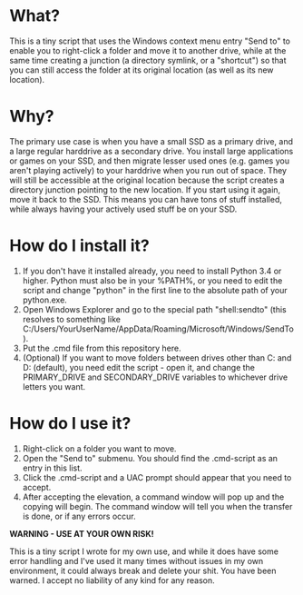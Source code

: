 # What?
This is a tiny script that uses the Windows context menu entry "Send to" to enable you to right-click a folder and move it to another drive, while at the same time creating a junction (a directory symlink, or a "shortcut") so that you can still access the folder at its original location (as well as its new location).

# Why?
The primary use case is when you have a small SSD as a primary drive, and a large regular harddrive as a secondary drive. You install large applications or games on your SSD, and then migrate lesser used ones (e.g. games you aren't playing actively) to your harddrive when you run out of space. They will still be accessible at the original location because the script creates a directory junction pointing to the new location. If you start using it again, move it back to the SSD. This means you can have tons of stuff installed, while always having your actively used stuff be on your SSD.

# How do I install it?
1. If you don't have it installed already, you need to install Python 3.4 or higher. Python must also be in your %PATH%, or you need to edit the script and change "python" in the first line to the absolute path of your python.exe.
1. Open Windows Explorer and go to the special path "shell:sendto" (this resolves to something like C:/Users/YourUserName/AppData/Roaming/Microsoft/Windows/SendTo).
1. Put the .cmd file from this repository here.
1. (Optional) If you want to move folders between drives other than C: and D: (default), you need edit the script - open it, and change the PRIMARY\_DRIVE and SECONDARY\_DRIVE variables to whichever drive letters you want.

# How do I use it?
1. Right-click on a folder you want to move.
1. Open the "Send to" submenu. You should find the .cmd-script as an entry in this list.
1. Click the .cmd-script and a UAC prompt should appear that you need to accept.
1. After accepting the elevation, a command window will pop up and the copying will begin. The command window will tell you when the transfer is done, or if any errors occur.

**WARNING - USE AT YOUR OWN RISK!**

This is a tiny script I wrote for my own use, and while it does have some error handling and I've used it many times without issues in my own environment, it could always break and delete your shit. You have been warned. I accept no liability of any kind for any reason.

